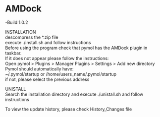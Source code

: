 # AMDock
-Build 1.0.2

INSTALLATION<br>
descompress the *.zip file<br>
execute ./install.sh and follow instructions<br>
Before using the program check that pymol has the AMDock plugin in taskbar.<br>
If it does not appear please follow the instructions:<br>
Open pymol > Plugins > Manager Plugins > Settings > Add new directory<br>
Pymol should automatically have:<br>
~/.pymol/startup or /home/users_name/.pymol/startup <br>
if not, please select the previous address<br>

UNISTALL<br>
Search the installation directory and execute ./unistall.sh and follow instructions<br>

To view the update history, please check History_Changes file
